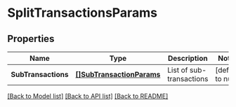 # SplitTransactionsParams

## Properties
Name | Type | Description | Notes
------------ | ------------- | ------------- | -------------
**SubTransactions** | [**[]SubTransactionParams**](SubTransactionParams.md) | List of sub-transactions | [default to null]

[[Back to Model list]](../README.md#documentation-for-models) [[Back to API list]](../README.md#documentation-for-api-endpoints) [[Back to README]](../README.md)



